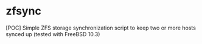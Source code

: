 # zfsync
[POC] Simple ZFS storage synchronization script to keep two or more hosts synced up (tested with FreeBSD 10.3)
